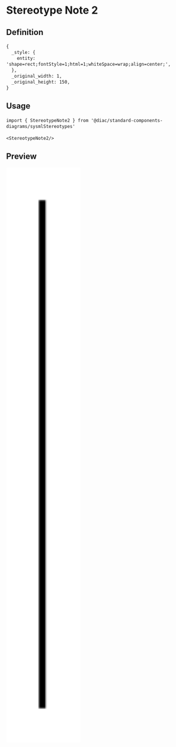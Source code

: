 # Stereotype Note 2

## Definition

```
{
  _style: { 
    entity: 'shape=rect;fontStyle=1;html=1;whiteSpace=wrap;align=center;',
  },
  _original_width: 1,
  _original_height: 150,
}
```

## Usage

```
import { StereotypeNote2 } from '@diac/standard-components-diagrams/sysmlStereotypes'

<StereotypeNote2/>
```

## Preview

<img src="./stereotype-note-2.png" width="200"/>
